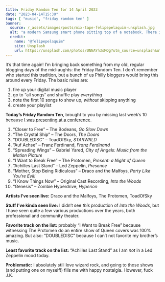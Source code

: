 ```yaml
---
title: Friday Random Ten for 14 April 2023
date: "2023-04-14T15:30"
tags: [ "music", "friday random ten" ]
banner:
  source: /_assets/images/posts/mix-tape-felipepelaquim-unsplash.jpg
  alt: "a modern Samsung smart phone sitting top of a notebook. There is an image on the phone’s screen that looks like a vintage cassette tape, with a label reading: Mix Tape"
  credit: 
    name: "@felipepelaquim"
    site: Unsplash
    url: https://unsplash.com/photos/UNNAYh3sMOg?utm_source=unsplash&utm_medium=referral&utm_content=creditCopyText
---
```


It’s that time again! I’m bringing back something from my old, regular blogging days of the mid-aughts: the Friday Random Ten. I don’t remember who started this tradition, but a bunch of us Philly bloggers would bring this around every Friday. The basic rules are:

1. fire up your digital music player
1. go to “all songs“ and shuffle play _everything_
1. note the first 10 songs to show up, _without_ skipping anything
1. create your playlist

**Today’s Friday Random Ten**, brought to you by missing last week’s 10 because [I was presenting at a conference](https://pcaaca.org/conference/2023/).

1. “Closer to Free” &#8211; The Bodeans, _Go Slow Down_
2. “The Crystal Ship” &#8211; The Doors, _The Doors_
3. “DOUBLEDISC” &#8211; ToadOfSky, _STARWRLD_
4. “Auf Achse” &#8211; Franz Ferdinand, _Franz Ferdinand_
5. “Spreading Wings” &#8211; Gabriel Yared, _City of Angels: Music from the Motion Picture_
6. “I Want to Break Free” &#8211; The Protomen, _Present: a Night of Queen_
7. “Achilles Last Stand” &#8211; Led Zeppelin, _Presence_
8. “Mother, Stop Being Ridiculous” &#8211; Draco and the Malfoys, _Party Like You're Evil!_
9. “I Know Things Now” &#8211; Original Cast Recording, _Into the Woods_
10. “Genesis” &#8211; Zombie Hyperdrive, _Hyperion_

**Artists I’ve seen live:** Draco and the Malfoys, The Protomen, ToadOfSky

**Stuff I’ve kinda seen live:** I didn’t see _this_ production of _Into the Woods_, but I have seen quite a few various productions over the years, both professional and community theater.

**Favorite track on the list:** probably “I Want to Break Free” because witnessing The Protomen do an entire show of Queen covers was 100% amazing. But also: “DOUBLEDISC” because I can’t not favorite my brother’s music.

**Least favorite track on the list:** “Achilles Last Stand” as I am _not_ in a Led Zeppelin mood today.

**Problematic:** I absolutely still love wizard rock, and going to those shows (and putting one on myself!) fills me with happy nostalgia. However, fuck J.K.
